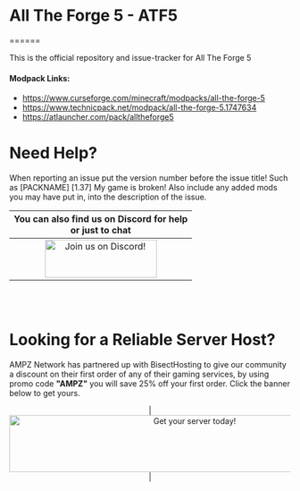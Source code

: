 # All The Forge 5 - ATF5
======

This is the official repository and issue-tracker for All The Forge 5
    
#### Modpack Links: 
+ https://www.curseforge.com/minecraft/modpacks/all-the-forge-5 
+ https://www.technicpack.net/modpack/all-the-forge-5.1747634 
+ https://atlauncher.com/pack/alltheforge5  
  
Need Help?
======
When reporting an issue put the version number before the issue title! Such as [PACKNAME] [1.37] My game is broken! Also include any added mods you may have put in, into the description of the issue. 
 
     
|You can also find us on Discord for help<br>or just to chat|
|:------------:|
|<a href="https://discord.gg/enrpMDd"><img src="https://discordapp.com/assets/fc0b01fe10a0b8c602fb0106d8189d9b.png" alt="Join us on Discord!"  width="200" height="68"></a>|
<br>
<br>

Looking for a Reliable Server Host?
======
AMPZ Network has partnered up with BisectHosting to give our community a discount on their first order of any of their gaming services, by using promo code **"AMPZ"** you will save 25% off your first order. Click the banner below to get yours. 

<p align="center">
| <a href="https://bisecthosting.com/AMPZ"><img src="https://www.bisecthosting.com/partners/custom-banners/efc540da-bc63-4958-9524-27f5e8c7dd87.png" alt="Get your server today!"  width="648" height="102"></a>|
</p>
